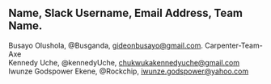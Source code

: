 ## Name, Slack Username, Email Address, Team Name.
Busayo Olushola, @Busganda, gideonbusayo@gmail.com. Carpenter-Team-Axe  
Kennedy Uche, @kennedyUche, chukwukakennedyuche@gmail.com
Iwunze Godspower Ekene, @Rockchip, iwunze.godspower@yahoo.com 
